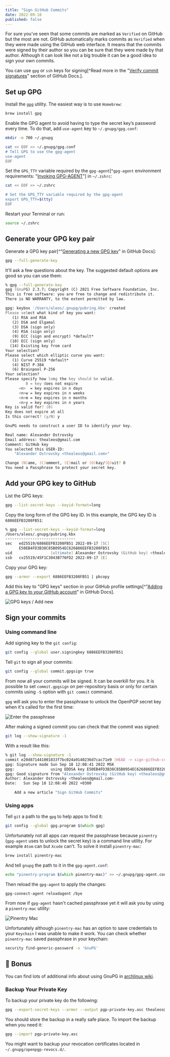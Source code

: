```yaml
---
title: "Sign GitHub Commits"
date: 2022-09-18
published: false
---
```


For sure you've seen that some commits are marked as `Verified` on GitHub but the most are not. GitHub automatically marks commits as `Verified` when they were made using the GitHub web interface. It means that the commits were signed by their author so you can be sure that they were made by that author. Although it can look like not a big trouble it can be a good idea to sign your own commits.

You can use `gpg` or `ssh` keys for signing[^Read more in the "[Verify commit signatures][github-docs]" section of GitHub Docs.].

## Set up GPG

Install the [`gpg`][gnupg] utility. The easiest way is to use `Homebrew`:

```zsh
brew install gpg
```

Enable the GPG agent to avoid having to type the secret key’s password every time. To do that, add `use-agent` key to `~/.gnupg/gpg.conf`:

```zsh
mkdir -m 700 ~/.gnupg

cat << EOF >> ~/.gnupg/gpg.conf
# Tell GPG to use the gpg-agent
use-agent
EOF
```

Set the `GPG_TTY` variable required by the `gpg-agent`[^`gpg-agent` environment requirements: "[Invoking GPG-AGENT][invoking-gpg-agent]"] in `~/.zshrc`:

```zsh
cat << EOF >> ~/.zshrc

# Set the GPG_TTY variable required by the gpg-agent
export GPG_TTY=$(tty)
EOF
```

Restart your Terminal or run:

```zsh
source ~/.zshrc
```

## Generate your GPG key pair

Generate a GPG key pair[^"[Generating a new GPG key][generating-a-new-gpg-key]" in GitHub Docs]:

```zsh
gpg --full-generate-key
```

It'll ask a few questions about the key. The suggested default options are good so you can use them:

```zsh
% gpg --full-generate-key
gpg (GnuPG) 2.3.7; Copyright (C) 2021 Free Software Foundation, Inc.
This is free software: you are free to change and redistribute it.
There is NO WARRANTY, to the extent permitted by law.

gpg: keybox '/Users/aleos/.gnupg/pubring.kbx' created
Please select what kind of key you want:
   (1) RSA and RSA
   (2) DSA and Elgamal
   (3) DSA (sign only)
   (4) RSA (sign only)
   (9) ECC (sign and encrypt) *default*
  (10) ECC (sign only)
  (14) Existing key from card
Your selection? 
Please select which elliptic curve you want:
   (1) Curve 25519 *default*
   (4) NIST P-384
   (6) Brainpool P-256
Your selection? 
Please specify how long the key should be valid.
         0 = key does not expire
      <n>  = key expires in n days
      <n>w = key expires in n weeks
      <n>m = key expires in n months
      <n>y = key expires in n years
Key is valid for? (0) 
Key does not expire at all
Is this correct? (y/N) y

GnuPG needs to construct a user ID to identify your key.

Real name: Alexander Ostrovsky
Email address: thealeos@gmail.com
Comment: GitHub key
You selected this USER-ID:
    "Alexander Ostrovsky <thealeos@gmail.com>"

Change (N)ame, (C)omment, (E)mail or (O)kay/(Q)uit? O
You need a Passphrase to protect your secret key.
```

## Add your GPG key to GitHub

List the GPG keys:

```zsh
gpg --list-secret-keys --keyid-format=long
```

Copy the long form of the GPG key ID. In this example, the GPG key ID is `6886EEFB3208FB51`:

```zsh
% gpg --list-secret-keys --keyid-format=long
/Users/aleos/.gnupg/pubring.kbx
-------------------------------
sec   ed25519/6886EEFB3208FB51 2022-09-17 [SC]
      E50EB4FD3B38C85B0954EC626886EEFB3208FB51
uid                 [ultimate] Alexander Ostrovsky (GitHub key) <thealeos@gmail.com>
ssb   cv25519/45F1C3043B776FD2 2022-09-17 [E]
```

Copy your GPG key:

```zsh
gpg --armor --export 6886EEFB3208FB51 | pbcopy
```

Add this key to "GPG keys" section in your GitHub profile settings[^"[Adding a GPG key to your GitHub account][add-gpg-github]" in GitHub Docs].

![GPG keys / Add new](/docs/assets/sign-github-commits/github-gpg-keys-add-new.png)

## Sign your commits

### Using command line

Add signing key to the `git config`:

```zsh
git config --global user.signingkey 6886EEFB3208FB51
```

Tell `git` to sign all your commits:

```zsh
git config --global commit.gpgsign true
```

From now all your commits will be signed. It can be overkill for you. It is possible to set `commit.gpgsign` on per-repository basis or only for certain commits using `-S` option with `git commit` command.

`gpg` will ask you to enter the passphrase to unlock the OpenPGP secret key when it's called for the first time:

![Enter the passphrase](/docs/assets/sign-github-commits/passphrase-terminal.png)

After making a signed commit you can check that the commit was signed:

```zsh
git log --show-signature -1
```

With a result like this:

```zsh
% git log --show-signature -1
commit e20d871441001833f7bc024a9140236d7cac71e9 (HEAD -> sign-github-commits, origin/sign-github-commits)
gpg: Signature made Sun Sep 18 12:08:41 2022 MSK
gpg:                using EDDSA key E50EB4FD3B38C85B0954EC626886EEFB3208FB51
gpg: Good signature from "Alexander Ostrovsky (GitHub key) <thealeos@gmail.com>" [ultimate]
Author: Alexander Ostrovsky <thealeos@gmail.com>
Date:   Sun Sep 18 12:08:40 2022 +0300

    Add a new article "Sign GitHub Commits"
```

### Using apps

Tell `git` a path to the `gpg` to help apps to find it:

```zsh
git config --global gpg.program $(which gpg)
```

Unfortunately not all apps can request the passphrase because `pinentry` (`gpg-agent` uses to unlock the secret key) is a command line utility. For example `Atom` can but `Xcode` can't. To solve it install `pinentry-mac`:

```zsh
brew install pinentry-mac
```

And tell `gnupg` the path to it in the `gpg-agent.conf`:

```zsh
echo "pinentry-program $(which pinentry-mac)" >> ~/.gnupg/gpg-agent.conf
```

Then reload the `gpg-agent` to apply the changes:

```zshrc
gpg-connect-agent reloadagent /bye
```

From now if `gpg-agent` hasn't cached passphrase yet it will ask you by using a `pinentry-mac` utility:

![Pinentry Mac](/docs/assets/sign-github-commits/pinentry-mac.png)

Unfortunately although `pinentry-mac` has an option to save credentials to your `Keychain` I was unable to make it work. You can check whether `pinentry-mac` saved passphrase in your keychain:

```zsh
security find-generic-password -s 'GnuPG'
```

## 🎁 Bonus

You can find lots of additional info about using GnuPG in [archlinux wiki][archlinux-gnupg].

### Backup Your Private Key

To backup your private key do the following:

```zsh
gpg --export-secret-keys --armor --output pgp-private-key.asc thealeos@gmail.com
```

You should store the backup in a really safe place. To import the backup when you need it:

```zsh
gpg --import pgp-private-key.asc
```

You might want to backup your revocation certificates located in `~/.gnupg/openpgp-revocs.d/`. 




[github-docs]: https://docs.github.com/en/authentication/managing-commit-signature-verification "Verify commit signatures"
[gnupg]: https://www.gnupg.org "GnuPG"
[invoking-gpg-agent]: https://www.gnupg.org/documentation/manuals/gnupg/Invoking-GPG_002dAGENT.html "Invoking GPG-AGENT"
[generating-a-new-gpg-key]: https://docs.github.com/en/authentication/managing-commit-signature-verification/generating-a-new-gpg-key "Generating a new GPG key"
[add-gpg-github]: https://docs.github.com/en/authentication/managing-commit-signature-verification/adding-a-gpg-key-to-your-github-account "Adding a GPG key to your GitHub account"
[archlinux-gnupg]: https://wiki.archlinux.org/title/GnuPG "GnuPG"